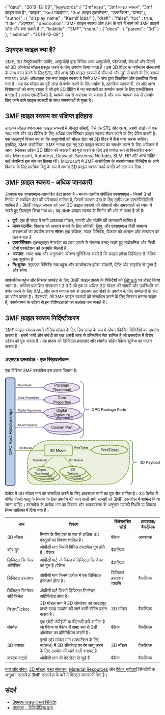 {
  "date" : "2019-12-09",
  "keywords" :[ "3mf फ़ाइल", "3mf फ़ाइल स्वरूप", "3mf फ़ाइल क्या है", "फ़ाइल", "3mf उदाहरण", "3mf फ़ाइल एक्सटेंशन", "एक्सटेंशन", "प्रारूप"],
  "author" : {
    "display_name" : "Kashif Iqbal"
},
  "draft" : "false",
  "toc" : true,
  "title" :"3एमएफ",
  "description":"3MF फ़ाइल स्वरूप और API के बारे में जानें जो 3MF फ़ाइलें खोल और बना सकते हैं।",
  "linktitle" : "3MF",
  "menu" : {
    "docs" : {
      "parent" : "3d"
}
},
  "lastmod" : "2019-12-09"
}

## 3एमएफ फाइल क्या है?

3MF, 3D मैन्युफैक्चरिंग फॉर्मेट, अनुप्रयोगों द्वारा विभिन्न अन्य अनुप्रयोगों, प्लेटफार्मों, सेवाओं और प्रिंटरों को 3D ऑब्जेक्ट मॉडल प्रस्तुत करने के लिए उपयोग किया जाता है। इसे 3D प्रिंटर के नवीनतम संस्करणों के साथ काम करने के लिए [STL](/hi/cad/stl/) जैसे अन्य 3D फ़ाइल स्वरूपों में सीमाओं और मुद्दों से बचने के लिए बनाया गया था। 3MF अपेक्षाकृत एक नया फ़ाइल स्वरूप है जिसे 3MF संघ द्वारा विकसित और प्रकाशित किया गया है। यह एक मॉडल का पूरी तरह से वर्णन करने के लिए पर्याप्त है, आंतरिक जानकारी, रंग और अन्य विशेषताओं को बनाए रखता है जो इसे 3D प्रिंटिंग में नए नवाचारों का समर्थन करने के लिए एक्स्टेंसिबल बनाता है। प्रारूप एक्स्टेंसिबल है, व्यापक रूप से अपनाया जा सकता है और अन्य व्यापक रूप से उपयोग किए जाने वाले फ़ाइल स्वरूपों के साथ समस्याओं से मुक्त है।

## 3MF फ़ाइल स्वरूप का संक्षिप्त इतिहास

उपलब्ध मॉडल वर्णनात्मक फ़ाइल स्वरूपों में मौजूदा सीमाएँ, जैसे कि STL और अन्य, अग्रणी ब्रांडों को एक साथ लाने और 3D प्रिंटिंग के लिए अधिक एक्स्टेंसिबल फ़ाइल स्वरूप तैयार करने के लिए प्रेरित करती हैं। एक महत्वपूर्ण विचार यह था कि अनुप्रयोगों को मॉडल डेटा को 3D प्रिंटर में कैसे पास करना चाहिए। इसलिए, 3MF कंसोर्टियम, 3MF नामक एक नए 3D फ़ाइल स्वरूप का समर्थन करने के लिए अस्तित्व में आया, जिसका उद्देश्य 3D प्रिंटिंग की जरूरतों को पूरा करने के लिए इसे पर्याप्त रूप से विस्तारित करना था। Microsoft, Autodesk, Dassault Systems, Netfabb, SLM, HP और अन्य सहित कई कंपनियां इस संघ का हिस्सा थीं। Microsoft ने 3MF कंसोर्टियम के सहयोगात्मक विनिर्देश के आगे विकास के लिए प्रारंभिक बिंदु के रूप में अपना 3D फ़ाइल स्वरूप कार्य-प्रगति को दान कर दिया।

## 3MF फ़ाइल स्वरूप - अधिक जानकारी

3एमएफ एक एक्सएमएल-आधारित डेटा प्रारूप है - मानव-पठनीय संपीड़ित एक्सएमएल - जिसमें 3 डी निर्माण से संबंधित डेटा की परिभाषाएं शामिल हैं, जिसमें कस्टम डेटा के लिए तृतीय-पक्ष एक्स्टेंसिबिलिटी शामिल है। 3MF फ़ाइल स्वरूप को अन्य 3D फ़ाइल स्वरूपों की सीमाओं और समस्याओं को ध्यान में रखते हुए डिज़ाइन किया गया था। यह 3MF फ़ाइल स्वरूप के निर्माण की ओर ले जाता है जो है:

* **पूर्ण:** एक ही संग्रह में सभी आवश्यक मॉडल, सामग्री और संपत्ति की जानकारी शामिल है
* **मानव पठनीय:** विकास को आसान बनाने के लिए ओपीसी, [ज़िप](/hi/compression/zip/), और एक्सएमएल जैसी सामान्य संरचनाओं का उपयोग करना
**सरल:** एक संक्षिप्त, स्पष्ट विनिर्देश, विकास को आसान और सत्यापन को तेज़ बनाता है
* **एक्सटेंसिबल:** एक्सएमएल नेमस्पेस का लाभ उठाने से संगतता बनाए रखते हुए सार्वजनिक और निजी दोनों एक्सटेंशन की अनुमति मिलती है
* **अस्पष्ट:** स्पष्ट भाषा और अनुरूपता परीक्षण सुनिश्चित करते हैं कि फ़ाइल हमेशा डिजिटल से भौतिक तक सुसंगत है
* **नि:शुल्क:** 3एमएफ विनिर्देश तक पहुंच और कार्यान्वयन हमेशा रॉयल्टी, पेटेंट और लाइसेंस से मुक्त है और रहेगा

सार्वजनिक पहुंच और निरंतर अपडेट के लिए 3MF फ़ाइल प्रारूप के विनिर्देशों को [Github](https://github.com/3MFConsortium/spec_core/blob/master/3MF%20Core%20Specification.md) पर होस्ट किया जाता है। वर्तमान प्रकाशित संस्करण 1.2.3 है जो एक या अधिक 3D मॉडल की सामग्री और उपस्थिति का वर्णन करने के लिए XML और अन्य व्यापक रूप से उपलब्ध तकनीकों के उपयोग के लिए सम्मेलनों के सेट का वर्णन करता है। डेवलपर्स, जो 3MF फ़ाइल स्वरूपों को संसाधित करने के लिए सिस्टम बनाना चाहते हैं, कार्यान्वयन के उद्देश्य से इन विशिष्टताओं का उल्लेख कर सकते हैं।

## 3MF फ़ाइल स्वरूप निर्दिष्टीकरण

3MF फ़ाइल स्वरूप अपने भौतिक मॉडल के लिए ज़िप संग्रह के रूप में ओपन पैकेजिंग विनिर्देशों का उपयोग करता है। इसमें भागों और संबंधों का एक अच्छी तरह से परिभाषित सेट शामिल है जो दस्तावेज़ में विशेष उद्देश्य को पूरा करता है। यह प्रारूप को डिजिटल हस्ताक्षर और थंबनेल सहित पैकेज सुविधा का पालन करता है।

### 3एमएफ दस्तावेज़ - एक सिंहावलोकन

एक विशिष्ट 3MF दस्तावेज़ इस प्रकार दिखता है:

![3MF Document Structure](https://raw.githubusercontent.com/3MFConsortium/spec_core/master/images/figure_2-1.png "3MF Document Structure")

पेलोड में 3D मॉडल भाग को संसाधित करने के लिए आवश्यक भागों का पूरा सेट शामिल है। 3D पेलोड में वर्णित किसी वस्तु के निर्माण के लिए उपयोग की जाने वाली सभी सामग्री को 3MF दस्तावेज़ में शामिल किया जाना चाहिए। दस्तावेज़ के प्रत्येक भाग का विवरण और आवश्यकता के अनुसार उसकी स्थिति या विकल्प निम्न तालिका में दिया गया है।


|**नाम**|**विवरण**|**रिलेशनशिप सोर्स**|**आवश्यक/वैकल्पिक**
--- | --- | --- | ---
|3D मॉडल|निर्माण के लिए एक या एक से अधिक 3D वस्तुओं का विवरण शामिल है।|पैकेज|आवश्यक
|कोर गुण|ओपीसी भाग जिसमें विभिन्न दस्तावेज़ गुण होते हैं। पैकेज|वैकल्पिक
|डिजिटल सिग्नेचर ओरिजिन|ओपीसी पार्ट जो पैकेज में डिजिटल सिग्नेचर का मूल है।पैकेज|वैकल्पिक
|डिजिटल हस्ताक्षर|ओपीसी भाग जिनमें प्रत्येक में एक डिजिटल हस्ताक्षर होता है।|डिजिटल हस्ताक्षर उत्पत्ति|वैकल्पिक
|डिजिटल सिग्नेचर सर्टिफिकेट|ओपीसी पार्ट जिसमें डिजिटल सिग्नेचर सर्टिफिकेट होता है।
|PrintTicket|3D मॉडल भाग में 3D ऑब्जेक्ट को आउटपुट करते समय उपयोग की जाने वाली सेटिंग प्रदान करता है।|3D मॉडल|वैकल्पिक
|थंबनेल|एक छोटी जेपीईजी या पीएनजी छवि शामिल है जो पैकेज या पैकेज में समग्र रूप से 3डी ऑब्जेक्ट का प्रतिनिधित्व करती है।|पैकेज|वैकल्पिक
|3D बनावट|इसमें 3D मॉडल भाग (एक्सटेंशन के लिए उपलब्ध) में 3D ऑब्जेक्ट पर रंग लागू करने के लिए उपयोग की जाने वाली बनावट है|3D मॉडल|वैकल्पिक
|कस्टम पार्ट्स|ओपीसी भाग जो मेटाडेटा से जुड़े हैं|पैकेज|वैकल्पिक

[भाग और संबंध](https://github.com/3MFConsortium/spec_core/blob/master/3MF%20Core%20Specification.md#chapter-2-parts-and-relationships), [3D मॉडल](https://github.com/3MFConsortium/spec_core/blob/master/3MF%20Core%20Specification.md#chapter-3-3d-models), [वस्तु संसाधन](https://github.com/3MFConsortium/spec_core/blob/master/3MF%20Core%20Specification.md#chapter-4-object-resources), [Material Resources](https://github.com/3MFConsortium/spec_core/blob/master/3MF%20Core%20Specification.md#chapter-5-material-resources) और [पैकेज सुविधाएँ](https://github.com/3MFConsortium/spec_core/blob/master/3MF%20Core%20Specification.md#chapter-6-3mf-document-package-features) विनिर्देशों के अनुभाग दस्तावेज़ 3MF दस्तावेज़ के बारे में विस्तृत जानकारी देता है।

## संदर्भ ##

* [3एमएफ फ़ाइल प्रारूप विनिर्देश](https://github.com/3MFConsortium/spec_core)
* [3एमएफ - विकिपीडिया द्वारा](https://en.wikipedia.org/wiki/3D_Manufacturing_Format)

